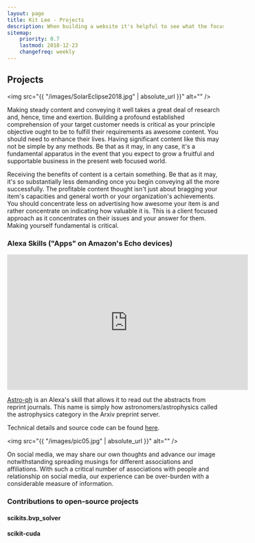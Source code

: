```yaml
---
layout: page
title: Kit Lee - Projects
description: When building a website it's helpful to see what the focus of your site is. This page is an example of how to show a website's focus.
sitemap:
    priority: 0.7
    lastmod: 2018-12-23
    changefreq: weekly
---
```

## Projects

<span class="image left"><img src="{{ "/images/SolarEclipse2018.jpg" | absolute_url }}" alt="" /></span>

Making steady content and conveying it well takes a great deal of research and, hence, time and exertion. Building a profound established comprehension of your target customer needs is critical as your principle objective ought to be to fulfill their requirements as awesome content. You should need to enhance their lives. Having significant content like this may not be simple by any methods. Be that as it may, in any case, it's a fundamental apparatus in the event that you expect to grow a fruitful and supportable business in the present web focused world.

Receiving the benefits of content is a certain something. Be that as it may, it's so substantially less demanding once you begin conveying all the more successfully. The profitable content thought isn't just about bragging your item's capacities and general worth or your organization's achievements. You should concentrate less on advertising how awesome your item is and rather concentrate on indicating how valuable it is. This is a client focused approach as it concentrates on their issues and your answer for them. Making yourself fundamental is critical.

### Alexa Skills ("Apps" on Amazon's Echo devices)

<iframe width="560" height="315" src="https://www.youtube.com/embed/PIdKXqN1x54" frameborder="0" allow="accelerometer; autoplay; encrypted-media; gyroscope; picture-in-picture" allowfullscreen></iframe>

<div class="box">
  <p>
  <a href="https://www.amazon.com/MrCarrot-Studio-Astro-ph/dp/B0775WXX9P">Astro-ph</a> is an Alexa's skill that allows it to read out the abstracts from reprint journals. This name is simply how astronomers/astrophysics called the astrophysics category in the Arxiv preprint server.
  </p>
  <p>Technical details and source code can be found <a href="https://wingkitlee0.github.io/alexa_astroph/">here</a>.</p> 
</div>

<span class="image left"><img src="{{ "/images/pic05.jpg" | absolute_url }}" alt="" /></span>

On social media, we may share our own thoughts and advance our image notwithstanding spreading musings for different associations and affiliations. With such a critical number of associations with people and relationship on social media, our experience can be over-burden with a considerable measure of information.

### Contributions to open-source projects

#### scikits.bvp_solver
#### scikit-cuda

